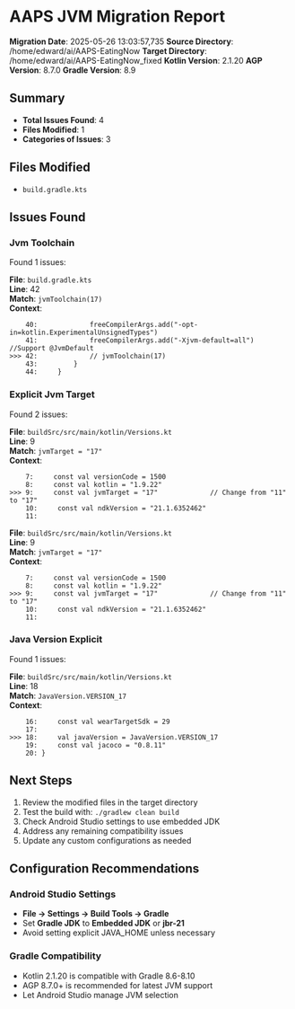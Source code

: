 # AAPS JVM Migration Report

**Migration Date**: 2025-05-26 13:03:57,735
**Source Directory**: /home/edward/ai/AAPS-EatingNow
**Target Directory**: /home/edward/ai/AAPS-EatingNow_fixed
**Kotlin Version**: 2.1.20
**AGP Version**: 8.7.0
**Gradle Version**: 8.9

## Summary

- **Total Issues Found**: 4
- **Files Modified**: 1
- **Categories of Issues**: 3

## Files Modified

- `build.gradle.kts`

## Issues Found

### Jvm Toolchain

Found 1 issues:

**File**: `build.gradle.kts`  
**Line**: 42  
**Match**: `jvmToolchain(17)`  
**Context**:
```
    40:             freeCompilerArgs.add("-opt-in=kotlin.ExperimentalUnsignedTypes")
    41:             freeCompilerArgs.add("-Xjvm-default=all") //Support @JvmDefault
>>> 42:             // jvmToolchain(17)
    43:         }
    44:     }
```

### Explicit Jvm Target

Found 2 issues:

**File**: `buildSrc/src/main/kotlin/Versions.kt`  
**Line**: 9  
**Match**: `jvmTarget = "17"`  
**Context**:
```
    7:     const val versionCode = 1500
    8:     const val kotlin = "1.9.22"
>>> 9:     const val jvmTarget = "17"             // Change from "11" to "17"
    10:     const val ndkVersion = "21.1.6352462"
    11: 
```

**File**: `buildSrc/src/main/kotlin/Versions.kt`  
**Line**: 9  
**Match**: `jvmTarget = "17"`  
**Context**:
```
    7:     const val versionCode = 1500
    8:     const val kotlin = "1.9.22"
>>> 9:     const val jvmTarget = "17"             // Change from "11" to "17"
    10:     const val ndkVersion = "21.1.6352462"
    11: 
```

### Java Version Explicit

Found 1 issues:

**File**: `buildSrc/src/main/kotlin/Versions.kt`  
**Line**: 18  
**Match**: `JavaVersion.VERSION_17`  
**Context**:
```
    16:     const val wearTargetSdk = 29
    17: 
>>> 18:     val javaVersion = JavaVersion.VERSION_17
    19:     const val jacoco = "0.8.11"
    20: }
```

## Next Steps

1. Review the modified files in the target directory
2. Test the build with: `./gradlew clean build`
3. Check Android Studio settings to use embedded JDK
4. Address any remaining compatibility issues
5. Update any custom configurations as needed

## Configuration Recommendations

### Android Studio Settings
- **File → Settings → Build Tools → Gradle**
- Set **Gradle JDK** to **Embedded JDK** or **jbr-21**
- Avoid setting explicit JAVA_HOME unless necessary

### Gradle Compatibility
- Kotlin 2.1.20 is compatible with Gradle 8.6-8.10
- AGP 8.7.0+ is recommended for latest JVM support
- Let Android Studio manage JVM selection

